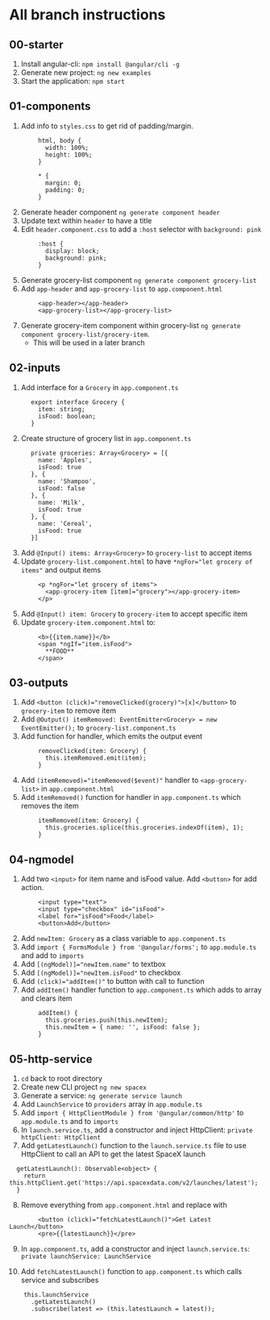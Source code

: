 # All branch instructions

## 00-starter
1.  Install angular-cli: `npm install @angular/cli -g`
2.  Generate new project: `ng new examples`
3.  Start the application: `npm start`


## 01-components
1.  Add info to `styles.css` to get rid of padding/margin.

```
        html, body {
          width: 100%;
          height: 100%;
        }

        * {
          margin: 0;
          padding: 0;
        }
```

2.  Generate header component `ng generate component header`
3.  Update text within `header` to have a title
4.  Edit `header.component.css` to add a `:host` selector with `background: pink`
```
        :host {
          display: block;
          background: pink;
        }
```

5.  Generate grocery-list component `ng generate component grocery-list`
6.  Add `app-header` and `app-grocery-list` to `app.component.html`

```
        <app-header></app-header>
        <app-grocery-list></app-grocery-list>
```

7.  Generate grocery-item component within grocery-list `ng generate component grocery-list/grocery-item`.
    * This will be used in a later branch


## 02-inputs
1.  Add interface for a `Grocery` in `app.component.ts`
```
      export interface Grocery {
        item: string;
        isFood: boolean;
      }
```

2.  Create structure of grocery list in `app.component.ts`
```
      private groceries: Array<Grocery> = [{
        name: 'Apples',
        isFood: true
      }, {
        name: 'Shampoo',
        isFood: false
      }, {
        name: 'Milk',
        isFood: true
      }, {
        name: 'Cereal',
        isFood: true
      }]
```

3.  Add `@Input() items: Array<Grocery>` to `grocery-list` to accept items
4.  Update `grocery-list.component.html` to have `*ngFor="let grocery of items"` and output items
```
        <p *ngFor="let grocery of items">
          <app-grocery-item [item]="grocery"></app-grocery-item>
        </p>
```

5.  Add `@Input() item: Grocery` to `grocery-item` to accept specific item
6.  Update `grocery-item.component.html` to:
```
        <b>{{item.name}}</b>
        <span *ngIf="item.isFood">
          **FOOD**
        </span>
```


## 03-outputs
1.  Add `<button (click)="removeClicked(grocery)">[x]</button>` to `grocery-item` to remove item
2.  Add `@Output() itemRemoved: EventEmitter<Grocery> = new EventEmitter();` to `grocery-list.component.ts`
3.  Add function for handler, which emits the output event
```
        removeClicked(item: Grocery) {
          this.itemRemoved.emit(item);
        }
```

4.  Add `(itemRemoved)="itemRemoved($event)"` handler to `<app-grocery-list>` in `app.component.html`
5.  Add `itemRemoved()` function for handler in `app.component.ts` which removes the item
```
        itemRemoved(item: Grocery) {
          this.groceries.splice(this.groceries.indexOf(item), 1);
        }
```


## 04-ngmodel
1.  Add two `<input>` for item name and isFood value.  Add `<button>` for add action.
```
        <input type="text">
        <input type="checkbox" id="isFood">
        <label for="isFood">Food</label>
        <button>Add</button>
```

2.  Add `newItem: Grocery` as a class variable to `app.component.ts`
3.  Add `import { FormsModule } from '@angular/forms';` to `app.module.ts` and add to `imports`
4.  Add `[(ngModel)]="newItem.name"` to textbox
5.  Add `[(ngModel)]="newItem.isFood"` to checkbox
6.  Add `(click)="addItem()"` to button with call to function
7.  Add `addItem()` handler function to `app.component.ts` which adds to array and clears item
```
        addItem() {
          this.groceries.push(this.newItem);
          this.newItem = { name: '', isFood: false };
        }
```


## 05-http-service
1.  `cd` back to root directory
2.  Create new CLI project `ng new spacex`
3.  Generate a service: `ng generate service launch`
4.  Add `LaunchService` to `providers` array in `app.module.ts`
5.  Add `import { HttpClientModule } from '@angular/common/http'` to `app.module.ts` and to `imports`
6.  In `launch.service.ts`, add a constructor and inject HttpClient: `private httpClient: HttpClient`
7.  Add `getLatestLaunch()` function to the `launch.service.ts` file to use HttpClient to call an API to get the latest SpaceX launch
```
  getLatestLaunch(): Observable<object> {
    return this.httpClient.get('https://api.spacexdata.com/v2/launches/latest');
  }
```

8.  Remove everything from `app.component.html` and replace with
```
        <button (click)="fetchLatestLaunch()">Get Latest Launch</button>
        <pre>{{latestLaunch}}</pre>
```

9.  In `app.component.ts`, add a constructor and inject `launch.service.ts`: `private launchService: LaunchService`

10.  Add `fetchLatestLaunch()` function to `app.component.ts` which calls service and subscribes
```
    this.launchService
      .getLatestLaunch()
      .subscribe(latest => (this.latestLaunch = latest));
```
